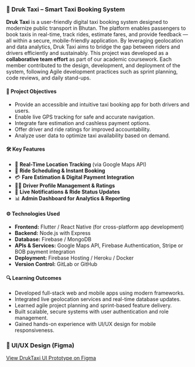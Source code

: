 

### 🚖 Druk Taxi – Smart Taxi Booking System

**Druk Taxi** is a user-friendly digital taxi booking system designed to modernize public transport in Bhutan. The platform enables passengers to book taxis in real-time, track rides, estimate fares, and provide feedback — all within a secure, mobile-friendly application. By leveraging geolocation and data analytics, Druk Taxi aims to bridge the gap between riders and drivers efficiently and sustainably. This project was developed as a **collaborative team effort** as part of our academic coursework. Each member contributed to the design, development, and deployment of the system, following Agile development practices such as sprint planning, code reviews, and daily stand-ups.

#### 🎯 Project Objectives
- Provide an accessible and intuitive taxi booking app for both drivers and users.
- Enable live GPS tracking for safe and accurate navigation.
- Integrate fare estimation and cashless payment options.
- Offer driver and ride ratings for improved accountability.
- Analyze user data to optimize taxi availability based on demand.

#### 🛠️ Key Features
- 📍 **Real-Time Location Tracking** (via Google Maps API)
- 📅 **Ride Scheduling & Instant Booking**
- 💳 **Fare Estimation & Digital Payment Integration**
- 🧑‍✈️ **Driver Profile Management & Ratings**
- 🔔 **Live Notifications & Ride Status Updates**
- 📊 **Admin Dashboard for Analytics & Reporting**

#### ⚙️ Technologies Used
- **Frontend:** Flutter / React Native (for cross-platform app development)  
- **Backend:** Node.js with Express  
- **Database:** Firebase / MongoDB  
- **APIs & Services:** Google Maps API, Firebase Authentication, Stripe or BOB payment integration  
- **Deployment:** Firebase Hosting / Heroku / Docker  
- **Version Control:** GitLab or GitHub  

#### 🔍 Learning Outcomes
- Developed full-stack web and mobile apps using modern frameworks.
- Integrated live geolocation services and real-time database updates.
- Learned agile project planning and sprint-based feature delivery.
- Built scalable, secure systems with user authentication and role management.
- Gained hands-on experience with UI/UX design for mobile responsiveness.

### 🎨 UI/UX Design (Figma)

[View DrukTaxi UI Prototype on Figma](https://www.figma.com/proto/ffbfyatSALY4HdZmifIs3D/Druk-Taxi?node-id=72-1101&t=qGyVNdRQdeGTJ6C9-1)




